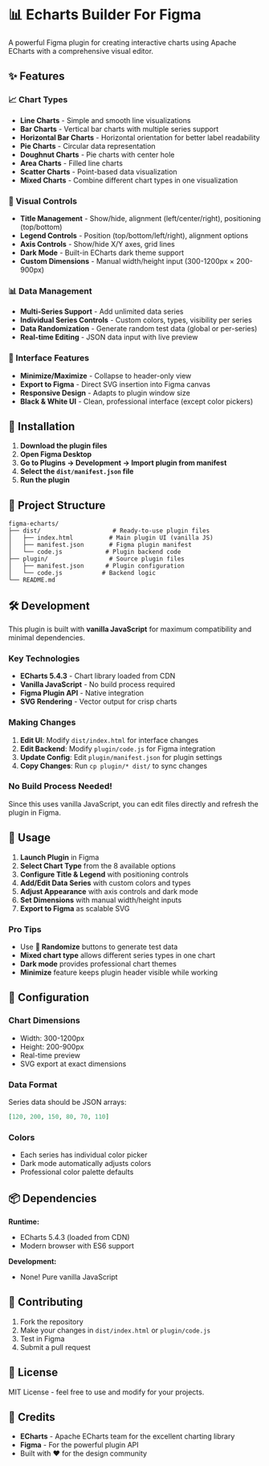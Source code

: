 # 📊 Echarts Builder For Figma

A powerful Figma plugin for creating interactive charts using Apache ECharts with a comprehensive visual editor.

## ✨ Features

### 📈 Chart Types
- **Line Charts** - Simple and smooth line visualizations
- **Bar Charts** - Vertical bar charts with multiple series support
- **Horizontal Bar Charts** - Horizontal orientation for better label readability
- **Pie Charts** - Circular data representation
- **Doughnut Charts** - Pie charts with center hole
- **Area Charts** - Filled line charts
- **Scatter Charts** - Point-based data visualization
- **Mixed Charts** - Combine different chart types in one visualization

### 🎨 Visual Controls
- **Title Management** - Show/hide, alignment (left/center/right), positioning (top/bottom)
- **Legend Controls** - Position (top/bottom/left/right), alignment options
- **Axis Controls** - Show/hide X/Y axes, grid lines
- **Dark Mode** - Built-in ECharts dark theme support
- **Custom Dimensions** - Manual width/height input (300-1200px × 200-900px)

### 📊 Data Management
- **Multi-Series Support** - Add unlimited data series
- **Individual Series Controls** - Custom colors, types, visibility per series
- **Data Randomization** - Generate random test data (global or per-series)
- **Real-time Editing** - JSON data input with live preview

### 🔧 Interface Features
- **Minimize/Maximize** - Collapse to header-only view
- **Export to Figma** - Direct SVG insertion into Figma canvas
- **Responsive Design** - Adapts to plugin window size
- **Black & White UI** - Clean, professional interface (except color pickers)

## 🚀 Installation

1. **Download the plugin files**
2. **Open Figma Desktop**
3. **Go to Plugins → Development → Import plugin from manifest**
4. **Select the `dist/manifest.json` file**
5. **Run the plugin**

## 📁 Project Structure

```
figma-echarts/
├── dist/                    # Ready-to-use plugin files
│   ├── index.html          # Main plugin UI (vanilla JS)
│   ├── manifest.json       # Figma plugin manifest
│   └── code.js            # Plugin backend code
├── plugin/                 # Source plugin files
│   ├── manifest.json      # Plugin configuration
│   └── code.js           # Backend logic
└── README.md
```

## 🛠️ Development

This plugin is built with **vanilla JavaScript** for maximum compatibility and minimal dependencies.

### Key Technologies
- **ECharts 5.4.3** - Chart library loaded from CDN
- **Vanilla JavaScript** - No build process required
- **Figma Plugin API** - Native integration
- **SVG Rendering** - Vector output for crisp charts

### Making Changes

1. **Edit UI**: Modify `dist/index.html` for interface changes
2. **Edit Backend**: Modify `plugin/code.js` for Figma integration
3. **Update Config**: Edit `plugin/manifest.json` for plugin settings
4. **Copy Changes**: Run `cp plugin/* dist/` to sync changes

### No Build Process Needed!
Since this uses vanilla JavaScript, you can edit files directly and refresh the plugin in Figma.

## 🎯 Usage

1. **Launch Plugin** in Figma
2. **Select Chart Type** from the 8 available options
3. **Configure Title & Legend** with positioning controls
4. **Add/Edit Data Series** with custom colors and types
5. **Adjust Appearance** with axis controls and dark mode
6. **Set Dimensions** with manual width/height inputs
7. **Export to Figma** as scalable SVG

### Pro Tips
- Use **🎲 Randomize** buttons to generate test data
- **Mixed chart type** allows different series types in one chart
- **Dark mode** provides professional chart themes
- **Minimize** feature keeps plugin header visible while working

## 🔧 Configuration

### Chart Dimensions
- Width: 300-1200px
- Height: 200-900px
- Real-time preview
- SVG export at exact dimensions

### Data Format
Series data should be JSON arrays:
```json
[120, 200, 150, 80, 70, 110]
```

### Colors
- Each series has individual color picker
- Dark mode automatically adjusts colors
- Professional color palette defaults

## 📦 Dependencies

**Runtime:**
- ECharts 5.4.3 (loaded from CDN)
- Modern browser with ES6 support

**Development:**
- None! Pure vanilla JavaScript

## 🤝 Contributing

1. Fork the repository
2. Make your changes in `dist/index.html` or `plugin/code.js`
3. Test in Figma
4. Submit a pull request

## 📄 License

MIT License - feel free to use and modify for your projects.

## 🌟 Credits

- **ECharts** - Apache ECharts team for the excellent charting library
- **Figma** - For the powerful plugin API
- Built with ❤️ for the design community